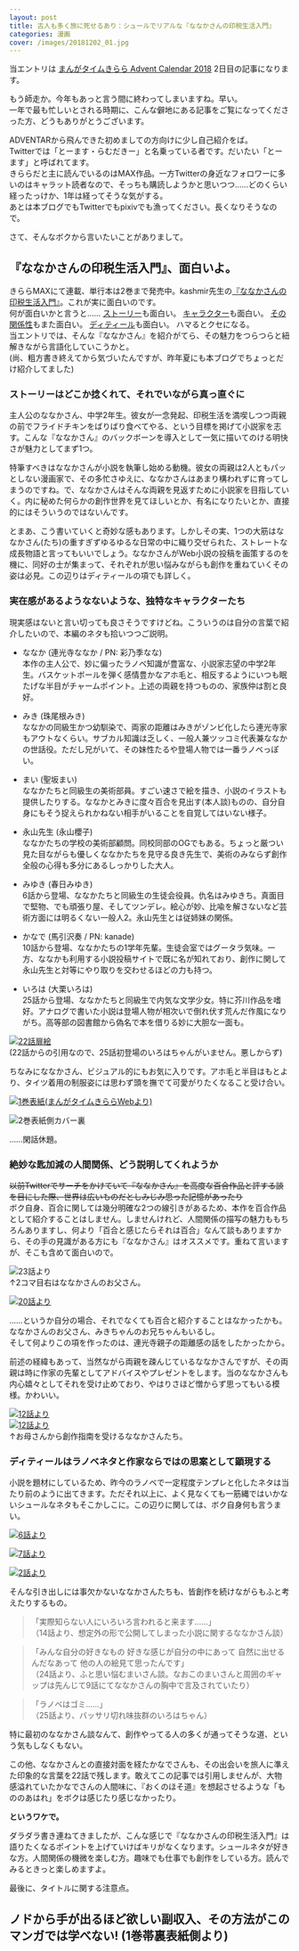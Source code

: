 ```yaml
---
layout: post
title: 古人も多く旅に死せるあり：シュールでリアルな『ななかさんの印税生活入門』
categories: 漫画
cover: /images/20181202_01.jpg
---
```


 当エントリは [まんがタイムきらら Advent Calendar 2018](https://adventar.org/calendars/2891) 2日目の記事になります。  
  
 もう師走か。今年もあっと言う間に終わってしまいますね。早い。  
 一年で最も忙しいとされる時期に、こんな僻地にある記事をご覧になってくださった方、どうもありがとうございます。  

 ADVENTARから飛んできた初めましての方向けに少し自己紹介をば。  
 Twitterでは「とーます・らむだきー」と名乗っている者です。だいたい「とーます」と呼ばれてます。  
 きららだと主に読んでいるのはMAX作品。一方Twitterの身近なフォロワーに多いのはキャラット読者なので、そっちも購読しようかと思いつつ……どのくらい経ったっけか、1年は経ってそうな気がする。  
 あとは本ブログでもTwitterでもpixivでも漁ってください。長くなりそうなので。  

 さて、そんなボクから言いたいことがありまして。

## 『ななかさんの印税生活入門』、面白いよ。

 きららMAXにて連載、単行本は2巻まで発売中。kashmir先生の[『ななかさんの印税生活入門』](http://www.dokidokivisual.com/comics/book/past.php?cid=1279)。これが実に面白いのです。  
 何が面白いかと言うと……
[ストーリー](#ストーリーはどこか捻くれてそれでいながら真っ直ぐに)も面白い。
[キャラクター](#実在感があるようなないような独特なキャラクターたち)も面白い。
[その関係性](#絶妙な匙加減の人間関係どう説明してくれようか)もまた面白い。
[ディティール](#ディティールはラノベネタと作家ならではの思案として顕現する)も面白い。
ハマるとクセになる。  
 当エントリでは、そんな『ななかさん』を紹介がてら、その魅力をつらつらと紐解きながら言語化していこうかと。  
 (尚、粗方書き終えてから気づいたんですが、昨年夏にも本ブログでちょっとだけ紹介してました)

### ストーリーはどこか捻くれて、それでいながら真っ直ぐに

 主人公のななかさん、中学2年生。彼女が一念発起、印税生活を満喫しつつ両親の前でフライドチキンをばりばり食べてやる、という目標を掲げて小説家を志す。こんな『ななかさん』のバックボーンを導入として一気に描いてのける明快さが魅力としてまず1つ。  

 特筆すべきはななかさんが小説を執筆し始める動機。彼女の両親は2人ともパッとしない漫画家で、その多忙さゆえに、ななかさんはあまり構われずに育ってしまうのですね。で、ななかさんはそんな両親を見返すために小説家を目指していく。内に秘めた何らかの創作世界を見てほしいとか、有名になりたいとか、直接的にはそういうのではないんです。  

 とまあ、こう書いていくと奇妙な感もあります。しかしその実、1つの大筋はななかさん(たち)の重すぎずゆるゆるな日常の中に織り交ぜられた、ストレートな成長物語と言ってもいいでしょう。ななかさんがWeb小説の投稿を画策するのを機に、同好の士が集まって、それぞれが思い悩みながらも創作を重ねていくその姿は必見。この辺りはディティールの項でも詳しく。

### 実在感があるようなないような、独特なキャラクターたち

 現実感はないと言い切っても良さそうですけどね。こういうのは自分の言葉で紹介したいので、本編のネタも拾いつつご説明。  

- ななか (連光寺ななか / PN: 彩乃季なな)  
 本作の主人公で、妙に偏ったラノベ知識が豊富な、小説家志望の中学2年生。バスケットボールを弾く感情豊かなアホ毛と、相反するようにいつも眠たげな半目がチャームポイント。上述の両親を持つものの、家族仲は割と良好。  

- みき (珠尾根みき)  
ななかの同級生かつ幼馴染で、両家の距離はみきがゾンビ化したら連光寺家もアウトなくらい。サブカル知識は乏しく、一般人兼ツッコミ代表兼ななかの世話役。ただし兄がいて、その妹性たるや登場人物では一番ラノベっぽい。  

- まい (聖坂まい)  
 ななかたちと同級生の美術部員。すごい速さで絵を描き、小説のイラストも提供したりする。ななかとみきに度々百合を見出す(本人談)ものの、自分自身にもそう捉えられかねない相手がいることを自覚してはいない様子。  
 
- 永山先生 (永山櫻子)  
 ななかたちの学校の美術部顧問。同校同部のOGでもある。ちょっと厳つい見た目ながらも優しくななかたちを見守る良き先生で、美術のみならず創作全般の心得も多分にあるしっかりした大人。  
 
- みゆき (春日みゆき)  
 6話から登場、ななかたちと同級生の生徒会役員。仇名はみゆきち。真面目で堅物、でも頑張り屋、そしてツンデレ。絵心が妙、比喩を解さないなど芸術方面には明るくない一般人2。永山先生とは従姉妹の関係。  
 
- かなで (馬引沢奏 / PN: kanade)  
 10話から登場、ななかたちの1学年先輩。生徒会室ではグータラ気味。一方、ななかも利用する小説投稿サイトで既に名が知れており、創作に関して永山先生と対等にやり取りを交わせるほどの力も持つ。  
 
- いろは (大栗いろは)  
 25話から登場、ななかたちと同級生で内気な文学少女。特に芥川作品を嗜好。アナログで書いた小説は登場人物が相次いで倒れ伏す荒んだ作風になりがち。高等部の図書館から偽名で本を借りる妙に大胆な一面も。  

[![22話扉絵](/images/20181202_01.jpg "22話扉絵")](https://twitter.com/mangatimekirara/status/909798716076318721)  
(22話からの引用なので、25話初登場のいろはちゃんがいません。悪しからず)  

 ちなみにななかさん、ビジュアル的にもお気に入りです。アホ毛と半目はもとより、タイツ着用の制服姿には思わず頭を撫でて可愛がりたくなること受け合い。  

[![1巻表紙(まんがタイムきららWebより)](http://www.dokidokivisual.com/comics/img_comic/9784832248090_l.jpg "1巻表紙(まんがタイムきららWebより)")](http://www.dokidokivisual.com/comics/book/past.php?cid=1279)

![2巻表紙側カバー裏](/images/20181202_02.jpg "2巻表紙側カバー裏")  

 ……閑話休題。

### 絶妙な匙加減の人間関係、どう説明してくれようか

 ~~以前Twitterでサーチをかけていて『ななかさん』を高度な百合作品と評する談を目にした際、世界は広いものだとしみじみ思った記憶があったり~~  
 ボク自身、百合に関しては幾分明確な2つの線引きがあるため、本作を百合作品として紹介することはしません。しませんけれど、人間関係の描写の魅力ももちろんありますし、何より「百合と感じたらそれは百合」なんて談もありますから、その手の見識がある方にも『ななかさん』はオススメです。重ねて言いますが、そこも含めて面白いので。  

![23話より](/images/20181202_03.jpg "23話より")  
↑2コマ目右はななかさんのお父さん。

[![20話より](/images/20181202_04.jpg "20話より")](https://twitter.com/mangatimekirara/status/887329429780783104)  

 ……というか自分の場合、それでなくても百合と紹介することはなかったかも。ななかさんのお父さん、みきちゃんのお兄ちゃんもいるし。  
 そして何よりこの項を作ったのは、連光寺親子の距離感の話をしたかったから。  

 前述の経緯もあって、当然ながら両親を疎んじているななかさんですが、その両親は時に作家の先輩としてアドバイスやプレゼントをします。当のななかさんも内心嬉々としてそれを受け止めており、やはりさほど憎からず思ってもいる模様。かわいい。  

[![12話より](/images/20181202_05.jpg "12話より")](https://twitter.com/mangatimekirara/status/799634828446474242)  
[![12話より](/images/20181202_06.jpg "12話より")](https://twitter.com/mangatimekirara/status/799634828446474242)  
↑お母さんから創作指南を受けるななかさんたち。

### ディティールはラノベネタと作家ならではの思案として顕現する

 小説を題材にしているため、昨今のラノベで一定程度テンプレと化したネタは当たり前のように出てきます。ただそれ以上に、よく見なくても一筋縄ではいかないシュールなネタもそこかしこに。この辺りに関しては、ボク自身何も言うまい。  

[![6話より](/images/20181202_07.jpg "6話より")](https://twitter.com/mangatimekirara/status/732950500992159747)  

[![7話より](/images/20181202_08.jpg "7話より")](https://twitter.com/mangatimekirara/status/743823665859440641)  

[![2話より](/images/20181202_09.jpg "2話より")](https://twitter.com/mangatimekirara/status/834009985491230721)  

 そんな引き出しには事欠かないななかさんたちも、皆創作を続けながらもふと考えたりするもの。  

> 「実際知らない人にいろいろ言われると来ます……」  
> （14話より、想定外の形で公開してしまった小説に関するななかさん談）

> 「みんな自分の好きなもの 好きな感じが自分の中にあって 自然に出せるんだなあって 他の人の絵見て思ったんです」  
> （24話より、ふと思い悩むまいさん談。なおこのまいさんと周囲のギャップは先んじて9話にてななかさんの胸中で言及されていたり）

> 「ラノベはゴミ……」  
> （25話より、バッサリ切れ味抜群のいろはちゃん）

 特に最初のななかさん談なんて、創作やってる人の多くが通ってそうな道、という気もしなくもない。  

 この他、ななかさんとの直接対面を経たかなでさんも、その出会いを旅人に準えた印象的な言葉を22話で残します。敢えてこの記事では引用しませんが、大物感溢れていたかなでさんの人間味に、『おくのほそ道』を想起させるような「もののあはれ」をボクは感じたり感じなかったり。  

**というワケで。**  

 ダラダラ書き連ねてきましたが、こんな感じで『ななかさんの印税生活入門』は語りたくなるポイントを上げていけばキリがなくなります。シュールネタが好きな方。人間関係の機微を楽しむ方。趣味でも仕事でも創作をしている方。読んでみるときっと楽しめますよ。  

 最後に、タイトルに関する注意点。

## ノドから手が出るほど欲しい副収入、その方法がこのマンガでは学べない! (1巻帯裏表紙側より)
